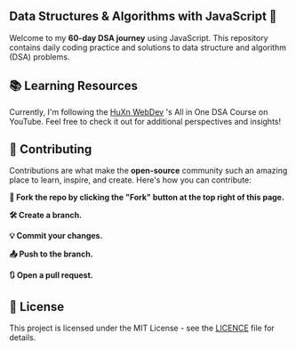 ## Data Structures & Algorithms with JavaScript 🚀

Welcome to my **60-day DSA journey** using JavaScript. This repository contains daily coding practice and solutions to data structure and algorithm (DSA) problems.

## 📚 Learning Resources

Currently, I'm following the [HuXn WebDev](https://github.com/HuXn-WebDev) 's All in One DSA Course on YouTube. Feel free to check it out for additional perspectives and insights!

## 🤝 Contributing

Contributions are what make the **open-source** community such an amazing place to learn, inspire, and create. Here's how you can contribute:

**🍴 Fork the repo by clicking the "Fork" button at the top right of this page.**

**🛠️ Create a branch.**

**💡 Commit your changes.**

**📤 Push to the branch.**

**🔃 Open a pull request.**

## 📝 License

This project is licensed under the MIT License - see the [LICENCE](LICENCE) file for details.
